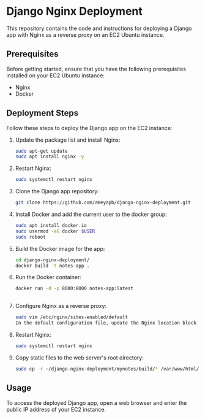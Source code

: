 # Django Nginx Deployment

This repository contains the code and instructions for deploying a Django app with Nginx as a reverse proxy on an EC2 Ubuntu instance.

## Prerequisites

Before getting started, ensure that you have the following prerequisites installed on your EC2 Ubuntu instance:

- Nginx
- Docker

## Deployment Steps

Follow these steps to deploy the Django app on the EC2 instance:

1. Update the package list and install Nginx:
   ```bash
   sudo apt-get update
   sudo apt install nginx -y

2. Restart Nginx:
    ```bash
    sudo systemctl restart nginx

3. Clone the Django app repository:
    ```bash
    git clone https://github.com/ameyapb/django-nginx-deployment.git

4. Install Docker and add the current user to the docker group:
    ```bash
    sudo apt install docker.io
    sudo usermod -aG docker $USER
    sudo reboot

5. Build the Docker image for the app:

    ```bash
    cd django-nginx-deployment/
    docker build -t notes-app .

6. Run the Docker container:

    ```bash
    docker run -d -p 8000:8000 notes-app:latest
  
7. Configure Nginx as a reverse proxy:

    ```bash
    sudo vim /etc/nginx/sites-enabled/default
    In the default configuration file, update the Nginx location block to proxy requests to the app running on localhost:8000.

8. Restart Nginx:
    ```bash
    sudo systemctl restart nginx

9. Copy static files to the web server's root directory:

    ```bash
    sudo cp -r ~/django-nginx-deployment/mynotes/build/* /var/www/html/

## Usage

To access the deployed Django app, open a web browser and enter the public IP address of your EC2 instance.
